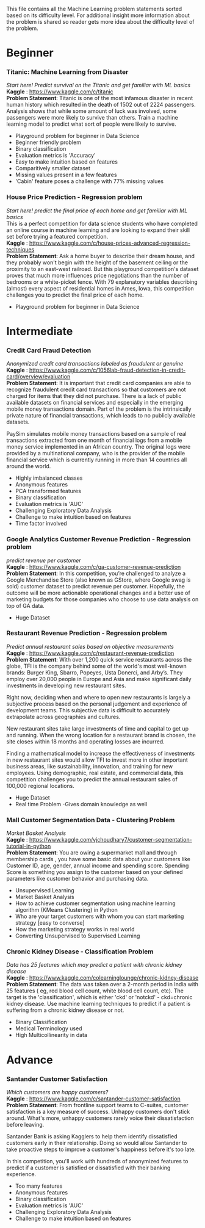 This file contains all the Machine Learning problem statements sorted based on its difficulty level.
For additional insight more information about the problem is shared so reader gets more idea about the difficulty level of the problem.

# Beginner

### Titanic: Machine Learning from Disaster
_Start here! Predict survival on the Titanic and get familiar with ML basics_ <br>
**Kaggle** : https://www.kaggle.com/c/titanic <br>
**Problem Statement**: Titanic is one of the most infamous disaster in recent human history which resulted in the death of 1502 out of 2224 passengers. Analysis shows that while some amount of luck was involved, some passengers were more likely to survive than others. Train a machine learning model to predict what sort of people were likely to survive.
- Playground problem for beginner in Data Science
- Beginner friendly problem
- Binary classification
- Evaluation metrics is 'Accuracy'
- Easy to make intuition based on features
- Comparitively smaller dataset
- Missing values present in a few features
- 'Cabin' feature poses a challenge with 77% missing values


### House Price Prediction - Regression problem
_Start here! predict the final price of each home and get familiar with ML basics_ <br>
This is a perfect competition for data science students who have completed an online course in machine learning and are looking to expand their skill set before trying a featured competition.<br>
**Kaggle** : https://www.kaggle.com/c/house-prices-advanced-regression-techniques <br>
**Problem Statement**: Ask a home buyer to describe their dream house, and they probably won't begin with the height of the basement ceiling or the proximity to an east-west railroad. But this playground competition's dataset proves that much more influences price negotiations than the number of bedrooms or a white-picket fence.
With 79 explanatory variables describing (almost) every aspect of residential homes in Ames, Iowa, this competition challenges you to predict the final price of each home.
- Playground problem for beginner in Data Science


# Intermediate

### Credit Card Fraud Detection
_Anonymized credit card transactions labeled as fraudulent or genuine_ <br>
**Kaggle** : https://www.kaggle.com/c/1056lab-fraud-detection-in-credit-card/overview/evaluation <br>
**Problem Statement**: It is important that credit card companies are able to recognize fraudulent credit card transactions so that customers are not charged for items that they did not purchase. There is a lack of public available datasets on financial services and especially in the emerging mobile money transactions domain. Part of the problem is the intrinsically private nature of financial transactions, which leads to no publicly available datasets.

PaySim simulates mobile money transactions based on a sample of real transactions extracted from one month of financial logs from a mobile money service implemented in an African country. The original logs were provided by a multinational company, who is the provider of the mobile financial service which is currently running in more than 14 countries all around the world.

- Highly imbalanced classes
- Anonymous features
- PCA transformed features
- Binary classification
- Evaluation metrics is 'AUC'
- Challenging Exploratory Data Analysis
- Challenge to make intuition based on features
- Time factor involved

### Google Analytics Customer Revenue Prediction - Regression problem
_predict revenue per customer_ <br>
**Kaggle** : https://www.kaggle.com/c/ga-customer-revenue-prediction <br>
**Problem Statement**: In this competition, you’re challenged to analyze a Google Merchandise Store (also known as GStore, where Google swag is sold) customer dataset to predict revenue per customer. Hopefully, the outcome will be more actionable operational changes and a better use of marketing budgets for those companies who choose to use data analysis on top of GA data.
- Huge Dataset

### Restaurant Revenue Prediction - Regression problem
_Predict annual restaurant sales based on objective measurements_ <br>
**Kaggle** : https://www.kaggle.com/c/restaurant-revenue-prediction <br>
**Problem Statement**: With over 1,200 quick service restaurants across the globe, TFI is the company behind some of the world's most well-known brands: Burger King, Sbarro, Popeyes, Usta Donerci, and Arby’s. They employ over 20,000 people in Europe and Asia and make significant daily investments in developing new restaurant sites.

Right now, deciding when and where to open new restaurants is largely a subjective process based on the personal judgement and experience of development teams. This subjective data is difficult to accurately extrapolate across geographies and cultures. 

New restaurant sites take large investments of time and capital to get up and running. When the wrong location for a restaurant brand is chosen, the site closes within 18 months and operating losses are incurred. 

Finding a mathematical model to increase the effectiveness of investments in new restaurant sites would allow TFI to invest more in other important business areas, like sustainability, innovation, and training for new employees. Using demographic, real estate, and commercial data, this competition challenges you to predict the annual restaurant sales of 100,000 regional locations.
- Huge Dataset
- Real time Problem
-Gives domain knowledge as well

### Mall Customer Segmentation Data - Clustering Problem
_Market Basket Analysis_ <br>
**Kaggle** : https://www.kaggle.com/vjchoudhary7/customer-segmentation-tutorial-in-python <br>
**Problem Statement**: You are owing a supermarket mall and through membership cards , you have some basic data about your customers like Customer ID, age, gender, annual income and spending score.
Spending Score is something you assign to the customer based on your defined parameters like customer behavior and purchasing data.

- Unsupervised Learning
- Market Basket Analysis
- How to achieve customer segmentation using machine learning algorithm (KMeans Clustering) in Python 
- Who are your target customers with whom you can start marketing strategy [easy to converse]
- How the marketing strategy works in real world
- Converting Unsupervised to Supervised Learning

### Chronic Kidney Disease - Classification Problem
_Data has 25 features which may predict a patient with chronic kidney disease_ <br>
**Kaggle** : https://www.kaggle.com/colearninglounge/chronic-kidney-disease<br>
**Problem Statement**: The data was taken over a 2-month period in India with 25 features ( eg, red blood cell count, white blood cell count, etc). The target is the 'classification', which is either 'ckd' or 'notckd' - ckd=chronic kidney disease. Use machine learning techniques to predict if a patient is suffering from a chronic kidney disease or not.

- Binary Classification
- Medical Terminology used
- High Multicollinearity in data



# Advance

### Santander Customer Satisfaction
_Which customers are happy customers?_ <br>
**Kaggle** : https://www.kaggle.com/c/santander-customer-satisfaction <br>
**Problem Statement**: From frontline support teams to C-suites, customer satisfaction is a key measure of success. Unhappy customers don't stick around. What's more, unhappy customers rarely voice their dissatisfaction before leaving.

Santander Bank is asking Kagglers to help them identify dissatisfied customers early in their relationship. Doing so would allow Santander to take proactive steps to improve a customer's happiness before it's too late.

In this competition, you'll work with hundreds of anonymized features to predict if a customer is satisfied or dissatisfied with their banking experience. <br>
- Too many features
- Anonymous features
- Binary classification
- Evaluation metrics is 'AUC'
- Challenging Exploratory Data Analysis
- Challenge to make intuition based on features
